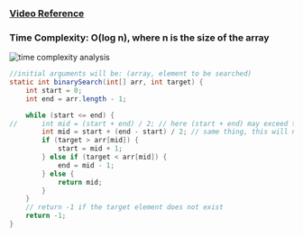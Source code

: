 ### [Video Reference](https://youtu.be/f6UU7V3szVw)

### Time Complexity: O(log n), where n is the size of the array
![time complexity analysis](https://user-images.githubusercontent.com/64855541/130475812-0709a410-b454-468a-9c7d-507630935b37.png)

```java
//initial arguments will be: (array, element to be searched)
static int binarySearch(int[] arr, int target) {
	int start = 0;
	int end = arr.length - 1;

	while (start <= end) {
//		int mid = (start + end) / 2; // here (start + end) may exceed the int range
		int mid = start + (end - start) / 2; // same thing, this will never exceed the int range
		if (target > arr[mid]) {
			start = mid + 1;
		} else if (target < arr[mid]) {
			end = mid - 1;
		} else {
			return mid;
		}
	}
	// return -1 if the target element does not exist
	return -1;
}
```
